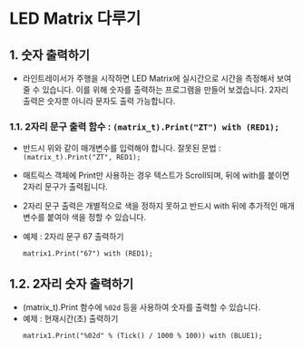 # LED Matrix 다루기

## 1. 숫자 출력하기

- 라인트레이서가 주행을 시작하면 LED Matrix에 실시간으로 시간을 측정해서 보여 줄 수 있습니다. 이를 위해 숫자를 출력하는 프로그램을 만들어 보겠습니다. 2자리 출력은 숫자뿐 아니라 문자도 출력 가능합니다.

### 1.1. 2자리 문구 출력 함수 : `(matrix_t).Print("ZT") with (RED1);`

- 반드시 위와 같이 매개변수를 입력해야 합니다. 잘못된 문법 : `(matrix_t).Print("ZT", RED1);`
- 매트릭스 객체에 Print만 사용하는 경우 텍스트가 Scroll되며, 뒤에 with를 붙이면 2자리 문구가 출력됩니다.
- 2자리 문구 출력은 개별적으로 색을 정하지 못하고 반드시 with 뒤에 추가적인 매개변수를 붙여야 색을 정할 수 있습니다.

- 예제 : 2자리 문구 67 출력하기
  ```
  matrix1.Print("67") with (RED1);
  ```

## 1.2. 2자리 숫자 출력하기

- (matrix_t).Print 함수에 `%02d` 등을 사용하여 숫자를 출력할 수 있습니다.
- 예제 : 현재시간(초) 출력하기
  ```
  matrix1.Print("%02d" % (Tick() / 1000 % 100)) with (BLUE1);
  ```
